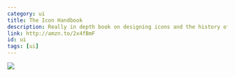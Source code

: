 ```yaml
---
category: ui
title: The Icon Handbook
description: Really in depth book on designing icons and the history of using icons in culture and interfaces.
link: http://amzn.to/2x4fBmF
id: ui
tags: [ui]
---
```

<a target="_blank"  href="https://www.amazon.com/gp/product/1907828036/ref=as_li_tl?ie=UTF8&camp=1789&creative=9325&creativeASIN=1907828036&linkCode=as2&tag=compassofdesi-20&linkId=8e758142bb599680d99a53c9239ac6d3"><img border="0" src="//ws-na.amazon-adsystem.com/widgets/q?_encoding=UTF8&MarketPlace=US&ASIN=1907828036&ServiceVersion=20070822&ID=AsinImage&WS=1&Format=_SL250_&tag=compassofdesi-20" ></a><img src="//ir-na.amazon-adsystem.com/e/ir?t=compassofdesi-20&l=am2&o=1&a=1907828036" width="1" height="1" border="0" alt="" style="border:none !important; margin:0px !important;" />

